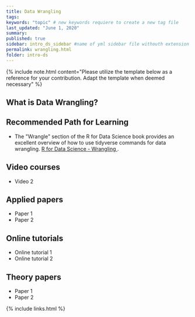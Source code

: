 ```yaml
---
title: Data Wrangling
tags:
keywords: "topic" # new keywords requiere to create a new tag file
last_updated: "June 1, 2020"
summary: 
published: true
sidebar: intro_ds_sidebar #name of yml sidebar file withouth extension
permalink: wrangling.html
folder: intro-ds
---
```


{% include note.html content="Please utilize the template below as a reference for your contribution. Adapt the template when deemed necessary" %}

## What is Data Wrangling?


## Recommended Path for Learning 
* The "Wrangle" section of the R for Data Science book provides an excellent overview of how to use tidyverse commands for data wrangling. 
<a href="https://r4ds.had.co.nz/wrangle-intro.html" target="_blank">R for Data Science - Wrangling </a>.  


## Video courses

* Video 2

## Applied papers 

* Paper 1
* Paper 2

## Online tutorials

* Online tutorial 1
* Online tutorial 2

## Theory papers 
* Paper 1
* Paper 2

{% include links.html %}

